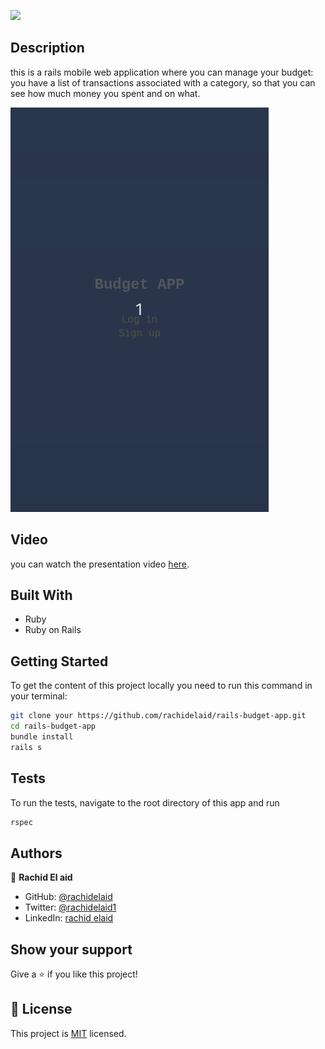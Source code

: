 ![](https://img.shields.io/badge/Microverse-blueviolet)

## Description

this is a rails mobile web application where you can manage your budget: you have a list of transactions associated with a category, so that you can see how much money you spent and on what.

![screenshot](./budget.gif)

## Video

you can watch the presentation video [here](https://www.loom.com/share/a168ff6416714911a828a85e655947a1).

## Built With

- Ruby
- Ruby on Rails

## Getting Started

To get the content of this project locally you need to run this command in your terminal:

```bash
git clone your https://github.com/rachidelaid/rails-budget-app.git
cd rails-budget-app
bundle install
rails s
```

## Tests

To run the tests, navigate to the root directory of this app and run

```ruby
rspec
```

## Authors

👤 **Rachid El aid**

- GitHub: [@rachidelaid](https://github.com/rachidelaid)
- Twitter: [@rachidelaid1](https://twitter.com/rachidelaid1)
- LinkedIn: [rachid elaid](https://www.linkedin.com/in/rachidelaid/)

## Show your support

Give a ⭐️ if you like this project!

## 📝 License

This project is [MIT](./LICENSE) licensed.
